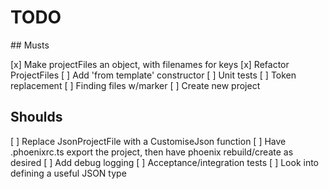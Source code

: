 # TODO

## Musts

[x] Make projectFiles an object, with filenames for keys
[x] Refactor ProjectFiles
[ ] Add 'from template' constructor
[ ] Unit tests
  [ ] Token replacement
  [ ] Finding files w/marker
[ ] Create new project

## Shoulds

[ ] Replace JsonProjectFile with a CustomiseJson function
[ ] Have .phoenixrc.ts export the project, then have phoenix rebuild/create as desired
[ ] Add debug logging
[ ] Acceptance/integration tests
[ ] Look into defining a useful JSON type